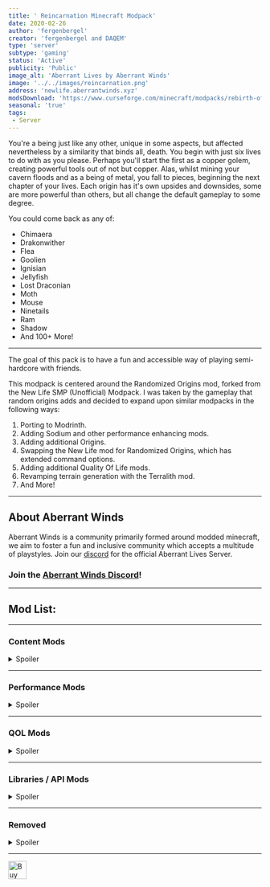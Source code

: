 ```yaml
---
title: ' Reincarnation Minecraft Modpack'
date: 2020-02-26
author: 'fergenbergel'
creator: 'fergenbergel and DAQEM'
type: 'server'
subtype: 'gaming'
status: 'Active'
publicity: 'Public'
image_alt: 'Aberrant Lives by Aberrant Winds'
image: '../../images/reincarnation.png'
address: 'newlife.aberrantwinds.xyz'
modsDownload: 'https://www.curseforge.com/minecraft/modpacks/rebirth-of-the-night/files'
seasonal: 'true'
tags:
 - Server
---
```


You're a being just like any other, unique in some aspects, but affected nevertheless by a similarity that binds all, death. You begin with just six lives to do with as you please. Perhaps you'll start the first as a copper golem, creating powerful tools out of not but copper. Alas, whilst mining your cavern floods and as a being of metal, you fall to pieces, beginning the next chapter of your lives. Each origin has it's own upsides and downsides, some are more powerful than others, but all change the default gameplay to some degree.

You could come back as any of:

- Chimaera
- Drakonwither
- Flea
- Goolien
- Ignisian
- Jellyfish
- Lost Draconian
- Moth
- Mouse
- Ninetails
- Ram
- Shadow
- And 100+ More!

---

The goal of this pack is to have a fun and accessible way of playing semi-hardcore with friends.

This modpack is centered around the Randomized Origins mod, forked from the New Life SMP (Unofficial) Modpack. I was taken by the gameplay that random origins adds and decided to expand upon similar modpacks in the following ways:
<ol>
<li>Porting to Modrinth.</li>
<li>Adding Sodium and other performance enhancing mods.</li>
<li>Adding additional Origins.</li>
<li>Swapping the New Life mod for Randomized Origins, which has extended command options.</li>
<li>Adding additional Quality Of Life mods.</li>
<li>Revamping terrain generation with the Terralith mod.</li>
<li>And More!</li>
</ol>

---

## About Aberrant Winds

Aberrant Winds is a community primarily formed around modded minecraft, we aim to foster a fun and inclusive community which accepts a multitude of playstyles. Join our [discord](https://discord.gg/Yq7n97f) for the official Aberrant Lives Server.

### Join the [Aberrant Winds Discord](https://discord.gg/Yq7n97f)!

---

## Mod List:

---
### Content Mods
<details>
<summary>Spoiler</summary>

- Adapted Origins: https://modrinth.com/mod/adapted-origins
- Adorn: https://modrinth.com/mod/adorn
- Ambient Sounds: https://modrinth.com/mod/ambientsounds
- Beautify: https://modrinth.com/mod/beautify-refabricated
- Better Combat: https://modrinth.com/mod/better-combat
- Better End: https://modrinth.com/mod/betterend
- Better Nether: https://modrinth.com/mod/betternether
- Botany Pots: https://modrinth.com/mod/botany-pots
- Botany Trees: https://modrinth.com/mod/botany-trees
- Chef's Delight: https://modrinth.com/mod/chefs-delight
- Comforts: https://modrinth.com/mod/comforts
- Convenient Decor: https://modrinth.com/mod/convenient-decor
- Cosmetic Armor: https://modrinth.com/mod/cosmetic-armor
- Create: https://modrinth.com/mod/create-fabric
- Create Deco: https://www.curseforge.com/minecraft/mc-mods/create-deco
- Create Slice & Dice: https://modrinth.com/mod/slice-and-dice
- Create: Origins: https://modrinth.com/mod/create-origins
- Creeper Overhaul: https://modrinth.com/mod/creeper-overhaul
- Critters and Companions: https://modrinth.com/mod/critters-and-companions
- ChoiceTheorem's Overhauled Villages: https://modrinth.com/mod/ct-overhaul-village
- CTOV - Villagers Plus Compat: https://modrinth.com/datapack/ctov-villagers-plus-compat
- CTOV - Farmer's Delight Compat: https://modrinth.com/datapack/ctov-farmers-delight-compat
- CTOV - Friends & Foes Compat: https://modrinth.com/datapack/ctov-friends-and-foes-compat
- CTOV - Beautify Compat: https://modrinth.com/datapack/ctov-beautify-compat
- CTOV - Chef's Delight Compat: https://modrinth.com/datapack/ctov-chefs-delight-compat
- Dramatic Doors: https://modrinth.com/mod/dramatic-doors
- Extra Alchemy: https://modrinth.com/mod/extraalchemy
- Extra Origins: https://modrinth.com/mod/extra-origins
- Fabric Waystones: https://modrinth.com/mod/fwaystones
- Farmer's Delight: https://modrinth.com/mod/farmers-delight-fabric
- Friends & Foes: https://modrinth.com/mod/friends-and-foes
- Friends & Foes - Beekeeper Hut: https://modrinth.com/mod/friends-and-foes-beekeeper-hut-fabric
- Friends & Foes - Flowery Mooblooms: https://modrinth.com/mod/friends-and-foes-flowery-mooblooms-fabric
- Geophilic: https://modrinth.com/datapack/geophilic
- Gravestones: https://modrinth.com/mod/gravestones
- Greater Eye of Ender: https://www.curseforge.com/minecraft/mc-mods/greater-eye-of-ender-fabric
- Grounded Origins: https://modrinth.com/mod/grounded-origins
- Hearth and Home: https://www.curseforge.com/minecraft/mc-mods/hearth-and-home
- Immersive Armors: https://modrinth.com/mod/immersive-armors
- Immersive Paintings: https://modrinth.com/mod/immersive-paintings
- Let's Do: Beachparty: https://modrinth.com/mod/lets-do-beachparty
- Lootr: https://www.curseforge.com/minecraft/mc-mods/lootr-fabric
- Mob Origins: https://modrinth.com/mod/moborigins
- More Mob Variants: https://modrinth.com/mod/more-mob-variants
- More Slabs, Stairs, and Walls: https://modrinth.com/mod/more-slabs-stairs-and-walls
- More Totems: https://modrinth.com/mod/more-totems-of-undying
- Night Lights: https://modrinth.com/mod/nightlights
- Not Enough Animations: https://modrinth.com/mod/not-enough-animations
- Origins: https://modrinth.com/mod/origins
- Origins Randomizer: https://modrinth.com/mod/origins-randomiser
- Origins++: https://modrinth.com/mod/origins-plus-plus
- Origins: Umbrellas: https://modrinth.com/mod/origins-umbrellas
- Pack It up!: https://modrinth.com/mod/pack-it-up
- Paladin's Furniture: https://modrinth.com/mod/paladins-furniture
- Rat's Mischief: https://modrinth.com/mod/rats-mischief
- Repurposed Structures: https://modrinth.com/mod/repurposed-structures-fabric
- Stoneworks: https://modrinth.com/mod/stoneworks
- Terralith: https://modrinth.com/mod/terralith
- This Rocks!: https://modrinth.com/mod/this-rocks
- Too Many Origins: https://modrinth.com/mod/toomanyorigins
- Traveler's Titles: https://modrinth.com/mod/travelers-titles
- Trinkets: https://modrinth.com/mod/trinkets
- Villagers Plus: https://modrinth.com/mod/villagersplus
- When Dungeons Arise: https://modrinth.com/mod/when-dungeons-arise
- YUNG's Better Desert Temples: https://modrinth.com/mod/yungs-better-desert-temples
- YUNG's Better Dungeons: https://modrinth.com/mod/yungs-better-dungeons
- YUNG's Better Mineshafts: https://modrinth.com/mod/yungs-better-mineshafts
- YUNG's Better Nether Fortresses: https://modrinth.com/mod/yungs-better-nether-fortresses
- YUNG's Better Ocean Monuments: https://modrinth.com/mod/yungs-better-ocean-monuments
- YUNG's Better Strongholds: https://modrinth.com/mod/yungs-better-strongholds
- YUNG's Better Witch Huts: https://modrinth.com/mod/yungs-better-witch-huts
- YUNG's Bridges: https://modrinth.com/mod/yungs-bridges
- YUNG's Extras: https://modrinth.com/mod/yungs-extras
</details>

---
### Performance Mods
<details>
<summary>Spoiler</summary>

- Chunky: https://modrinth.com/plugin/chunky
- Clumps: https://modrinth.com/mod/clumps
- Concurrent Chunk Management Engine: https://modrinth.com/mod/c2me-fabric
- Entity Culling: https://modrinth.com/mod/entityculling
- FerriteCore: https://modrinth.com/mod/ferrite-core
- Indium: https://modrinth.com/mod/indium
- Iris: https://modrinth.com/mod/iris
- Krypton: https://modrinth.com/mod/krypton
- LazyDFU: https://modrinth.com/mod/lazydfu
- Lithium: https://modrinth.com/mod/lithium
- Memory Leak Fix: https://modrinth.com/mod/memoryleakfix
- Phosphor: https://modrinth.com/mod/phosphor
- Sodium: https://modrinth.com/mod/sodium
- Spark: https://modrinth.com/mod/spark
- Very Many Players: https://modrinth.com/mod/vmp-fabric
- XLPackets: https://www.curseforge.com/minecraft/mc-mods/xl-packets
</details>

---
### QOL Mods
<details>
<summary>Spoiler</summary>

- Auth Me: https://modrinth.com/mod/auth-me
- Bad Packets: https://modrinth.com/mod/badpackets
- BCLib: https://modrinth.com/mod/bclib
- Better Advancements: https://modrinth.com/mod/better-advancements
- Better F3: https://modrinth.com/mod/betterf3
- Bobby: https://modrinth.com/mod/bobby
- Chat Heads: https://modrinth.com/mod/chat-heads
- Configured: https://www.curseforge.com/minecraft/mc-mods/configured
- Controlling: https://modrinth.com/mod/controlling
- Inventory Profiles Next: https://modrinth.com/mod/inventory-profiles-next
- Just Enough Items: https://modrinth.com/mod/jei
- Lamb Dynamic Lights: https://modrinth.com/mod/lambdynamiclights
- Leaf Decay: https://www.curseforge.com/minecraft/mc-mods/leaf-decay
- Litematica: https://www.curseforge.com/minecraft/mc-mods/litematica
- Mod Menu: https://modrinth.com/mod/modmenu
- Mouse Tweaks: https://modrinth.com/mod/mouse-tweaks
- No Chat Reports: https://modrinth.com/mod/no-chat-reports
- OPAC Create Mod Support: https://modrinth.com/mod/opac-fabric-create-support
- Open Parties and Claims: https://modrinth.com/mod/open-parties-and-claims
- Simple Voice Chat: https://modrinth.com/plugin/simple-voice-chat
- Tree Harvester: https://modrinth.com/mod/tree-harvester
- wthit: https://modrinth.com/mod/wthit
- Xaero's Minimap: https://modrinth.com/mod/xaeros-minimap
- Xaero's Worldmap: https://modrinth.com/mod/xaeros-world-map
- Zoomify: https://modrinth.com/mod/zoomify
</details>

---
### Libraries / API Mods
<details>
<summary>Spoiler</summary>

- Architectury: https://modrinth.com/mod/architectury-api
- Bookshelf: https://modrinth.com/mod/bookshelf-lib
- Cloth Config V8: https://modrinth.com/mod/cloth-config
- Collective: https://modrinth.com/mod/collective
- CreativeCore: https://modrinth.com/mod/creativecore
- Fabric API: https://modrinth.com/mod/fabric-api
- Fabric Language Kotlin: https://modrinth.com/mod/fabric-language-kotlin
- Forge Config API Port: https://modrinth.com/mod/forge-config-api-port
- Geckolib: https://modrinth.com/mod/geckolib
- libIPN: https://modrinth.com/mod/libipn
- Lets Do API: https://modrinth.com/mod/do-api
- MaLiLib: https://www.curseforge.com/minecraft/mc-mods/malilib
- MidnightLib: https://modrinth.com/mod/midnightlib
- owo: https://modrinth.com/mod/owo-lib
- Patchouli: https://modrinth.com/mod/patchouli
- Pehkui: https://modrinth.com/mod/pehkui
- Puzzles Lib: https://modrinth.com/mod/puzzles-lib
- Resourceful Lib: https://modrinth.com/mod/resourceful-lib
- Resourceful Config: https://modrinth.com/mod/resourceful-config
- Yet Another Config Lib: https://modrinth.com/mod/yacl
- YUNG's API: https://modrinth.com/mod/yungs-api
</details>

---
### Removed

<details>
<summary>Spoiler</summary>

- BH Menu: https://modrinth.com/mod/bisect-mod
- New Life: https://www.curseforge.com/minecraft/mc-mods/new-life
- Better Villages: https://www.curseforge.com/minecraft/mc-mods/better-village-forge
- Library Ferret: https://www.curseforge.com/minecraft/mc-mods/library-ferret-fabric
- War Hammers Mod: https://www.curseforge.com/minecraft/mc-mods/war-hammers-forge-and-fabric
- Animal Origins: https://www.curseforge.com/minecraft/mc-mods/animal-origins
- Traverse: https://modrinth.com/mod/traverse
- TerraBlender: https://modrinth.com/mod/terrablender
- FreeCam: https://legacy.curseforge.com/minecraft/mc-mods/free-cam
- Inventory Sorting: https://legacy.curseforge.com/minecraft/mc-mods/inventory-sorting
</details>

---

<a href='https://ko-fi.com/A0A2I5YT7' target='_blank'><img height='36' style='border:0px;height:36px;' src='https://storage.ko-fi.com/cdn/kofi1.png?v=3' border='0' alt='Buy Me a Coffee at ko-fi.com' /></a>